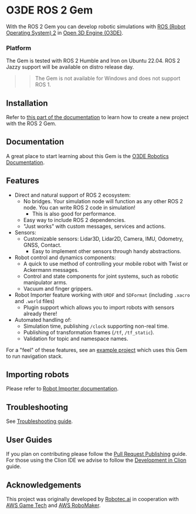 # O3DE ROS 2 Gem

With the ROS 2 Gem you can develop robotic simulations with [ROS (Robot Operating System) 2](https://www.ros.org/) in [Open 3D Engine (O3DE)](https://o3de.org).

### Platform
The Gem is tested with ROS 2 Humble and Iron on Ubuntu 22.04. ROS 2 Jazzy support will be available on distro release day. 

>> The Gem is not available for Windows and does not support ROS 1.

## Installation

Refer to [this part of the documentation](https://www.o3de.org/docs/user-guide/interactivity/robotics/project-configuration/) to learn how to create a new project with the ROS 2 Gem.

## Documentation

A great place to start learning about this Gem is the [O3DE Robotics Documentation](https://www.o3de.org/docs/user-guide/interactivity/robotics/).

## Features

* Direct and natural support of ROS 2 ecosystem:
  * No bridges. Your simulation node will function as any other ROS 2 node. You can write ROS 2 code in simulation! 
    * This is also good for performance.
  * Easy way to include ROS 2 dependencies.
  * "Just works" with custom messages, services and actions.
* Sensors:
  * Customizable sensors: Lidar3D, Lidar2D, Camera, IMU, Odometry, GNSS, Contact.
    * Easy to implement other sensors through handy abstractions.
* Robot control and dynamics components:
  * A quick to use method of controlling your mobile robot with Twist or Ackermann messages.
  * Control and state components for joint systems, such as robotic manipulator arms.
  * Vacuum and finger grippers.
* Robot Importer feature working with `URDF` and `SDFormat` (including `.xacro` and `.world` files)
  * Plugin support which allows you to import robots with sensors already there!
* Automated handling of:
  * Simulation time, publishing `/clock` supporting non-real time.
  * Publishing of transformation frames (`/tf`, `/tf_static`).
  * Validation for topic and namespace names.

For a "feel" of these features, see an [example project](#example-project) which uses this Gem to run navigation stack.

## Importing robots

Please refer to [Robot Importer documentation](https://www.o3de.org/docs/user-guide/interactivity/robotics/importing-robot/).

## Troubleshooting

See [Troubleshooting guide](https://www.o3de.org/docs/user-guide/interactivity/robotics/troubleshooting/).

## User Guides

If you plan on contributing please follow the [Pull Request Publishing](docs/guides/pr_publishing.md) guide. For those using the Clion IDE we advise to follow the [Development in Clion](docs/guides/development_in_clion.md) guide.

## Acknowledgements

This project was originally developed by [Robotec.ai](https://robotec.ai) in cooperation with [AWS Game Tech](https://aws.amazon.com/gametech/) and [AWS RoboMaker](https://aws.amazon.com/robomaker/).
